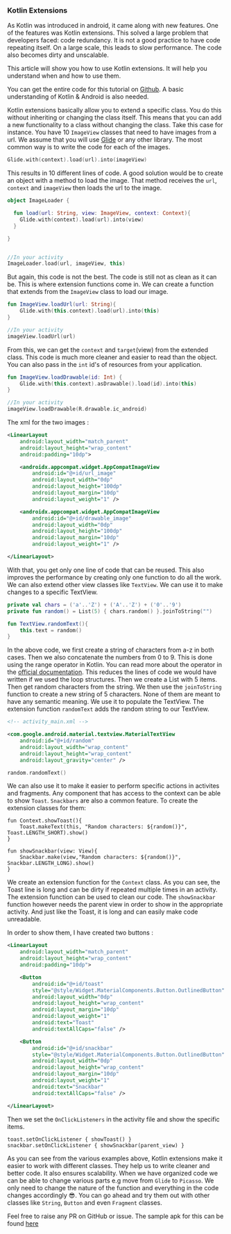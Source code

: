 ### Kotlin Extensions

As Kotlin was introduced in android, it came along with new features. One of the features was Kotlin extensions. This solved a large problem that developers faced: code redundancy. It is not a good practice to have code repeating itself. On a large scale, this leads to slow performance. The code also becomes dirty and unscalable.

This article will show you how to use Kotlin extensions. It will help you understand when and how to use them.

You can get the entire code for this tutorial on [Github](https://github.com/LinusMuema/kotlin/tree/extensions). A basic understanding of Kotlin & Android is also needed.

Kotlin extensions basically allow you to extend a specific class. You do this without inheriting or changing the class itself. This means that you can add a new functionality to a class without changing the class. Take this case for instance. You have 10 `ImageView` classes that need to have images from a url. We assume that you will use [Glide](https://bumptech.github.io/glide/) or any other library. The most common way is to write the code for each of the images.

```Kotlin
Glide.with(context).load(url).into(imageView)
```

 This results in 10 different lines of code. A good solution would be to create an object with a method to load the image. That method receives the `url`, `context` and `imageView` then loads the url to the image.

 ```kotlin
 object ImageLoader {

   fun load(url: String, view: ImageView, context: Context){
     Glide.with(context).load(url).into(view)
   }

 }


//In your activity
 ImageLoader.load(url, imageView, this)
 ```

But again, this code is not the best. The code is still not as clean as it can be. This is where extension functions come in. We can create a function that extends from the `ImageView` class to load our image.

```Kotlin
fun ImageView.loadUrl(url: String){
    Glide.with(this.context).load(url).into(this)
}

//In your activity
imageView.loadUrl(url)

```

From this, we can get the `context` and `target`(view) from the extended class. This code is much more cleaner and easier to read than the object. You can also pass in the `int` id's of resources from your application.

```Kotlin
fun ImageView.loadDrawable(id: Int) {
    Glide.with(this.context).asDrawable().load(id).into(this)
}

//In your activity
imageView.loadDrawable(R.drawable.ic_android)
```

The xml for the two images :

```xml
<LinearLayout
    android:layout_width="match_parent"
    android:layout_height="wrap_content"
    android:padding="10dp">

    <androidx.appcompat.widget.AppCompatImageView
        android:id="@+id/url_image"
        android:layout_width="0dp"
        android:layout_height="100dp"
        android:layout_margin="10dp"
        android:layout_weight="1" />

    <androidx.appcompat.widget.AppCompatImageView
        android:id="@+id/drawable_image"
        android:layout_width="0dp"
        android:layout_height="100dp"
        android:layout_margin="10dp"
        android:layout_weight="1" />

</LinearLayout>
```

With that, you get only one line of code that can be reused. This also improves the performance by creating only one function to do all the work. We can also extend other view classes like `TextView`. We can use it to make changes to a specific TextView.

```Kotlin
private val chars = ('a'..'Z') + ('A'..'Z') + ('0'..'9')
private fun random() = List(5) { chars.random() }.joinToString("")

fun TextView.randomText(){
    this.text = random()
}
```

In the above code, we first create a string of characters from a-z in both cases. Then we also concatenate the numbers from 0 to 9. This is done using the range operator in Kotlin. You can read more about the operator in the [official documentation](https://kotlinlang.org/docs/reference/ranges.html). This reduces the lines of code we would have written if we used the loop structures. Then we create a List with 5 items. Then get random characters from the string. We then use the `joinToString` function to create a new string of 5 characters. None of them are meant to have any semantic meaning. We use it to populate the TextView. The extension function `randomText` adds the random string to our TextView.

```xml
<!-- activity_main.xml -->

<com.google.android.material.textview.MaterialTextView
    android:id="@+id/random"
    android:layout_width="wrap_content"
    android:layout_height="wrap_content"
    android:layout_gravity="center" />
```

```kotlin
random.randomText()
```

We can also use it to make it easier to perform specific actions in activites and fragments. Any component that has access to the context can be able to show `Toast`. `Snackbars` are also a common feature. To create the extension classes for them:

```kotlinlang
fun Context.showToast(){
    Toast.makeText(this, "Random characters: ${random()}", Toast.LENGTH_SHORT).show()
}

fun showSnackbar(view: View){
    Snackbar.make(view,"Random characters: ${random()}", Snackbar.LENGTH_LONG).show()
}
```

We create an extension function for the `Context` class. As you can see, the Toast line is long and can be dirty if repeated multiple times in an activity. The extension function can be used to clean our code. The `showSnackbar` function however needs the parent view in order to show in the appropriate activity. And just like the Toast, it is long and can easily make code unreadable.

In order to show them, I have created two buttons :

```xml
<LinearLayout
    android:layout_width="match_parent"
    android:layout_height="wrap_content"
    android:padding="10dp">

    <Button
        android:id="@+id/toast"
        style="@style/Widget.MaterialComponents.Button.OutlinedButton"
        android:layout_width="0dp"
        android:layout_height="wrap_content"
        android:layout_margin="10dp"
        android:layout_weight="1"
        android:text="Toast"
        android:textAllCaps="false" />

    <Button
        android:id="@+id/snackbar"
        style="@style/Widget.MaterialComponents.Button.OutlinedButton"
        android:layout_width="0dp"
        android:layout_height="wrap_content"
        android:layout_margin="10dp"
        android:layout_weight="1"
        android:text="Snackbar"
        android:textAllCaps="false" />

</LinearLayout>
```

Then we set the `OnClickListeners` in the activity file and show the specific items.

```kotlinlang
toast.setOnClickListener { showToast() }
snackbar.setOnClickListener { showSnackbar(parent_view) }
```

As you can see from the various examples above, Kotlin extensions make it easier to work with different classes. They help us to write cleaner and better code. It also ensures scalability. When we have organized code we can be able to change various parts e.g move from `Glide` to `Picasso`. We only need to change the nature of the function and everything in the code changes accordingly 😎. You can go ahead and try them out with other classes like `String`, `Button` and even `Fragment` classes.

Feel free to raise any PR on GitHub or issue. The sample apk for this can be found [here](https://drive.google.com/file/d/1kyY_hm-SSqrYbIqEWJlccRVBobIw_5dv/view?usp=sharing)
